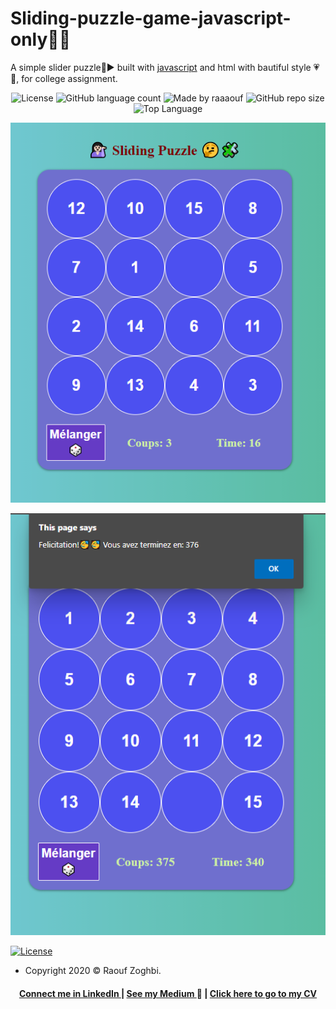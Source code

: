 # Sliding-puzzle-game-javascript-only🧩🥳

A simple slider puzzle🧩▶ built with [javascript](https://js.org) and html with bautiful style 💗🎲, for college assignment.

<p align="center">
  <img alt="License" src="https://img.shields.io/badge/license-MIT-%237159c1">
  

  <img alt="GitHub language count" src="https://img.shields.io/github/languages/count/raaaouf/Sliding-puzzle-game-javascript-only?color=red">
  

  <img alt="Made by raaaouf " src="https://img.shields.io/badge/made%20by-raaaouf-%237159c1">
  
      
  
  <img alt="GitHub repo size" src="https://img.shields.io/github/repo-size/raaaouf/Sliding-puzzle-game-javascript-only?237159c1&label=size&logo=size">
  
  

  <img alt="Top Language" src="https://img.shields.io/github/languages/top/raaaouf/Sliding-puzzle-game-javascript-only?237159c1">
</p>

![cover](https://github.com/raaaouf/Sliding-puzzle-game-javascript-only/blob/main/img0.PNG) 

![cover](https://github.com/raaaouf/Sliding-puzzle-game-javascript-only/blob/main/img1.PNG)


[![License](http://img.shields.io/:license-mit-blue.svg?style=flat-square)](http://badges.mit-license.org)
- Copyright 2020 © Raouf Zoghbi.



<h4 align="center">
<a href="http://linkedin.com/in/raoufzoghbi">Connect me in LinkedIn </a> | <a href="https://medium.com/@raaaaouf">See my Medium </a>👀 | <a href=" ">Click here to go to my CV</a>
</h4>
